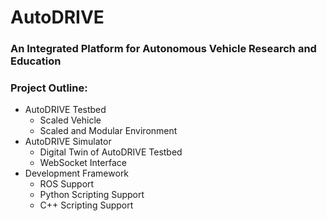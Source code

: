 # AutoDRIVE
### An Integrated Platform for Autonomous Vehicle Research and Education

### Project Outline:
- AutoDRIVE Testbed
  - Scaled Vehicle
  - Scaled and Modular Environment
- AutoDRIVE Simulator
  - Digital Twin of AutoDRIVE Testbed
  - WebSocket Interface
- Development Framework
  - ROS Support
  - Python Scripting Support
  - C++ Scripting Support
